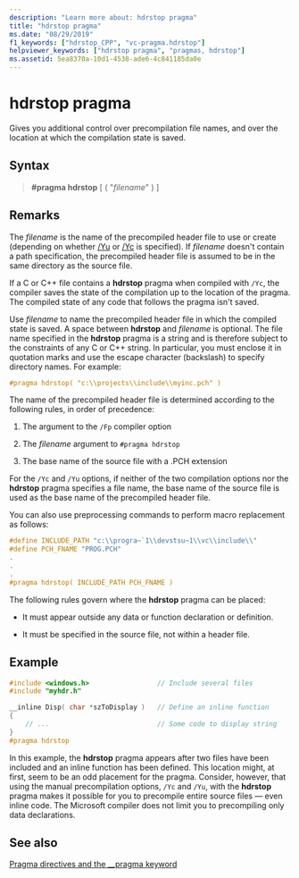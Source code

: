 ```yaml
---
description: "Learn more about: hdrstop pragma"
title: "hdrstop pragma"
ms.date: "08/29/2019"
f1_keywords: ["hdrstop_CPP", "vc-pragma.hdrstop"]
helpviewer_keywords: ["hdrstop pragma", "pragmas, hdrstop"]
ms.assetid: 5ea8370a-10d1-4538-ade6-4c841185da0e
---
```

# hdrstop pragma

Gives you additional control over precompilation file names, and over the location at which the compilation state is saved.

## Syntax

> **#pragma hdrstop** [ ( "*filename*" ) ]

## Remarks

The *filename* is the name of the precompiled header file to use or create (depending on whether [/Yu](../build/reference/yu-use-precompiled-header-file.md) or [/Yc](../build/reference/yc-create-precompiled-header-file.md) is specified). If *filename* doesn't contain a path specification, the precompiled header file is assumed to be in the same directory as the source file.

If a C or C++ file contains a **hdrstop** pragma when compiled with `/Yc`, the compiler saves the state of the compilation up to the location of the pragma. The compiled state of any code that follows the pragma isn't saved.

Use *filename* to name the precompiled header file in which the compiled state is saved. A space between **hdrstop** and *filename* is optional. The file name specified in the **hdrstop** pragma is a string and is therefore subject to the constraints of any C or C++ string. In particular, you must enclose it in quotation marks and use the escape character (backslash) to specify directory names. For example:

```C
#pragma hdrstop( "c:\\projects\\include\\myinc.pch" )
```

The name of the precompiled header file is determined according to the following rules, in order of precedence:

1. The argument to the `/Fp` compiler option

2. The *filename* argument to `#pragma hdrstop`

3. The base name of the source file with a .PCH extension

For the `/Yc` and `/Yu` options, if neither of the two compilation options nor the **hdrstop** pragma specifies a file name, the base name of the source file is used as the base name of the precompiled header file.

You can also use preprocessing commands to perform macro replacement as follows:

```C
#define INCLUDE_PATH "c:\\progra~`1\\devstsu~1\\vc\\include\\"
#define PCH_FNAME "PROG.PCH"
.
.
.
#pragma hdrstop( INCLUDE_PATH PCH_FNAME )
```

The following rules govern where the **hdrstop** pragma can be placed:

- It must appear outside any data or function declaration or definition.

- It must be specified in the source file, not within a header file.

## Example

```C
#include <windows.h>                 // Include several files
#include "myhdr.h"

__inline Disp( char *szToDisplay )   // Define an inline function
{
    // ...                           // Some code to display string
}
#pragma hdrstop
```

In this example, the **hdrstop** pragma appears after two files have been included and an inline function has been defined. This location might, at first, seem to be an odd placement for the pragma. Consider, however, that using the manual precompilation options, `/Yc` and `/Yu`, with the **hdrstop** pragma makes it possible for you to precompile entire source files — even inline code. The Microsoft compiler does not limit you to precompiling only data declarations.

## See also

[Pragma directives and the __pragma keyword](../preprocessor/pragma-directives-and-the-pragma-keyword.md)
